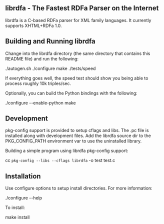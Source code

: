 librdfa - The Fastest RDFa Parser on the Internet
-------------------------------------------------

librdfa is a C-based RDFa parser for XML family languages. 
It currently supports XHTML+RDFa 1.0.

Building and Running librdfa
----------------------------

Change into the librdfa directory (the same directory that contains
this README file) and run the following:

  ./autogen.sh
  ./configure
  make
  ./tests/speed 

If everything goes well, the speed test should show you being able to
process roughly 10k triples/sec.

Optionally, you can build the Python bindings with the following:

  ./configure --enable-python
  make


Development
-----------

pkg-config support is provided to setup cflags and libs. The .pc file is
installed along with development files. Add the librdfa source dir to
the PKG_CONFIG_PATH environment var to use the uninstalled library.

Building a simple program using librdfa pkg-config support:

  cc `pkg-config --libs --cflags librdfa` -o test test.c


Installation
------------

Use configure options to setup install directories.  For more information:

  ./configure --help

To install:

  make install

